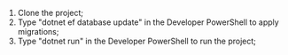 1. Clone the project;
2. Type "dotnet ef database update" in the Developer PowerShell to apply migrations;
3. Type "dotnet run" in the Developer PowerShell to run the project;
